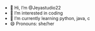 - 👋 Hi, I’m @Jeyastudio22
- 👀 I’m interested in coding
- 🌱 I’m currently learning python, java, c
- 😄 Pronouns: she/her

<!---
Jeyastudio22/Jeyastudio22 is a ✨ special ✨ repository because its `README.md` (this file) appears on your GitHub profile.
You can click the Preview link to take a look at your changes.
--->
